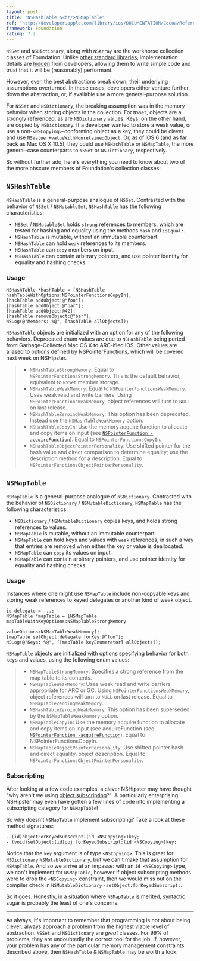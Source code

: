 ```yaml
---
layout: post
title: "NSHashTable &<br/>NSMapTable"
ref: "http://developer.apple.com/library/ios/DOCUMENTATION/Cocoa/Reference/NSMapTable_class/Reference/NSMapTable.html"
framework: Foundation
rating: 7.2
---
```


`NSSet` and `NSDictionary`, along with `NSArray` are the workhorse collection classes of Foundation. Unlike [ other standard libraries](http://en.wikipedia.org/wiki/Java_collections_framework), implementation details are [hidden](http://ridiculousfish.com/blog/posts/array.html) from developers, allowing them to write simple code and trust that it will be (reasonably) performant.

However, even the best abstractions break down; their underlying assumptions overturned. In these cases, developers either venture further down the abstraction, or, if available use a more general-purpose solution.

For `NSSet` and `NSDictionary`, the breaking assumption was in the memory behavior when storing objects in the collection. For `NSSet`, objects are a strongly referenced, as are `NSDictionary` values. Keys, on the other hand, are copied by `NSDictionary`. If a developer wanted to store a weak value, or use a non-`<NSCopying>`-conforming object as a key, they could be clever and use [`NSValue +valueWithNonretainedObject`](http://nshipster.com/nsvalue/). Or, as of iOS 6 (and as far back as Mac OS X 10.5), they could use `NSHashTable` or `NSMapTable`, the more general-case counterparts to `NSSet` or `NSDictionary`, respectively.

So without further ado, here's everything you need to know about two of the more obscure members of Foundation's collection classes:

## `NSHashTable`

`NSHashTable` is a general-purpose analogue of `NSSet`. Contrasted with the behavior of `NSSet` / `NSMutableSet`, `NSHashTable` has the following characteristics:

- `NSSet` / `NSMutableSet` holds `strong` references to members, which are tested for hashing and equality using the methods `hash` and `isEqual:`.
- `NSHashTable` is mutable, without an immutable counterpart.
- `NSHashTable` can hold `weak` references to its members.
- `NSHashTable` can `copy` members on input.
- `NSHashTable` can contain arbitrary pointers, and use pointer identity for equality and hashing checks.

### Usage

~~~{objective-c}
NSHashTable *hashTable = [NSHashTable hashTableWithOptions:NSPointerFunctionsCopyIn];
[hashTable addObject:@"foo"];
[hashTable addObject:@"bar"];
[hashTable addObject:@42];
[hashTable removeObject:@"bar"];
NSLog(@"Members: %@", [hashTable allObjects]);
~~~

`NSHashTable` objects are initialized with an option for any of the following behaviors. Deprecated enum values are due to `NSHashTable` being ported from Garbage-Collected Mac OS X to ARC-ified iOS. Other values are aliased to options defined by [NSPointerFunctions](http://developer.apple.com/library/ios/DOCUMENTATION/Cocoa/Reference/Foundation/Classes/NSPointerFunctions_Class/Introduction/Introduction.html), which will be covered next week on NSHipster.

> - `NSHashTableStrongMemory`: Equal to `NSPointerFunctionsStrongMemory`. This is the default behavior, equivalent to `NSSet` member storage.
> - `NSHashTableWeakMemory`: Equal to `NSPointerFunctionsWeakMemory`. Uses weak read and write barriers. Using `NSPointerFunctionsWeakMemory`, object references will turn to `NULL` on last release.
> - `NSHashTableZeroingWeakMemory`: This option has been deprecated. Instead use the `NSHashTableWeakMemory` option.
> - `NSHashTableCopyIn`: Use the memory acquire function to allocate and copy items on input (see [`NSPointerFunction -acquireFunction`](http://developer.apple.com/library/ios/DOCUMENTATION/Cocoa/Reference/Foundation/Classes/NSPointerFunctions_Class/Introduction/Introduction.html#//apple_ref/occ/instp/NSPointerFunctions/acquireFunction)). Equal to `NSPointerFunctionsCopyIn`.
> - `NSHashTableObjectPointerPersonality`: Use shifted pointer for the hash value and direct comparison to determine equality; use the description method for a description. Equal to `NSPointerFunctionsObjectPointerPersonality`.

## `NSMapTable`

`NSMapTable` is a general-purpose analogue of `NSDictionary`. Contrasted with the behavior of `NSDictionary` / `NSMutableDictionary`, `NSMapTable` has the following characteristics:

- `NSDictionary` / `NSMutableDictionary` copies keys, and holds strong references to values.
- `NSMapTable` is mutable, without an immutable counterpart.
- `NSMapTable` can hold keys and values with `weak` references, in such a way that entries are removed when either the key or value is deallocated.
- `NSMapTable` can `copy` its values on input.
- `NSMapTable` can contain arbitrary pointers, and use pointer identity for equality and hashing checks.

### Usage

Instances where one might use `NSMapTable` include non-copyable keys and storing weak references to keyed delegates or another kind of weak object.

~~~{objective-c}
id delegate = ...;
NSMapTable *mapTable = [NSMapTable mapTableWithKeyOptions:NSMapTableStrongMemory
                                             valueOptions:NSMapTableWeakMemory];
[mapTable setObject:delegate forKey:@"foo"];
NSLog(@"Keys: %@", [[mapTable keyEnumerator] allObjects]);
~~~

`NSMapTable` objects are initialized with options specifying behavior for both keys and values, using the following enum values:

> - `NSMapTableStrongMemory`: Specifies a strong reference from the map table to its contents.
> - `NSMapTableWeakMemory`: Uses weak read and write barriers appropriate for ARC or GC. Using `NSPointerFunctionsWeakMemory`, object references will turn to `NULL` on last release. Equal to `NSMapTableZeroingWeakMemory`.
> - `NSHashTableZeroingWeakMemory`: This option has been superseded by the `NSMapTableWeakMemory` option.
> - `NSMapTableCopyIn`: Use the memory acquire function to allocate and copy items on input (see acquireFunction (see [`NSPointerFunction -acquireFunction`](http://developer.apple.com/library/ios/DOCUMENTATION/Cocoa/Reference/Foundation/Classes/NSPointerFunctions_Class/Introduction/Introduction.html#//apple_ref/occ/instp/NSPointerFunctions/acquireFunction)). Equal to NSPointerFunctionsCopyIn.
> - `NSMapTableObjectPointerPersonality`: Use shifted pointer hash and direct equality, object description.
Equal to `NSPointerFunctionsObjectPointerPersonality`.

### Subscripting

After looking at a few code examples, a clever NSHipster may have thought "why aren't we using [object subscripting](http://nshipster.com/object-subscripting/)?". A particularly enterprising NSHipster may even have gotten a few lines of code into implementing a subscripting category for `NSMapTable`!

So why doesn't `NSMapTable` implement subscripting? Take a look at these method signatures:

~~~{objective-c}
- (id)objectForKeyedSubscript:(id <NSCopying>)key;
- (void)setObject:(id)obj forKeyedSubscript:(id <NSCopying>)key;
~~~

Notice that the `key` argument is of type `<NSCopying>`. This is great for `NSDictionary` `NSMutableDictionary`, but we can't make that assumption for `NSMapTable`. And so we arrive at an impasse: with an `id <NSCopying>` type, we can't implement for `NSMapTable`, however if object subscripting methods were to drop the `<NSCopying>` constraint, then we would miss out on the compiler check in `NSMutableDictionary` `-setObject:forKeyedSubscript:`.

So it goes. Honestly, in a situation where `NSMapTable` is merited, syntactic sugar is probably the least of one's concerns.

---

As always, it's important to remember that programming is not about being clever: always approach a problem from the highest viable level of abstraction. `NSSet` and `NSDictionary` are _great_ classes. For 99% of problems, they are undoubtedly the correct tool for the job. If, however, your problem has any of the particular memory management constraints described above, then `NSHashTable` & `NSMapTable` may be worth a look.
